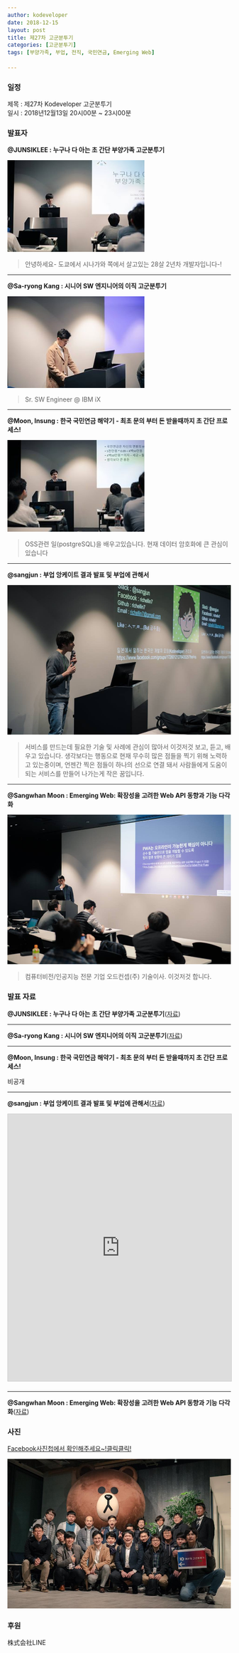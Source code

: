 ```yaml
---
author: kodeveloper
date: 2018-12-15
layout: post
title: 제27차 고군분투기
categories: [고군분투기]
tags: [부양가족, 부업, 전직, 국민연금, Emerging Web]

---
```


### 일정

제목 : 제27차 Kodeveloper 고군분투기  
일시 : 2018년12월13일 20시00분 ~ 23시00분

### 발표자

**@JUNSIKLEE : 누구나 다 아는 초 간단 부양가족 고군분투기**

![](/img/struggle/27/JUNSIKLEE.jpg)

> 안녕하세요- 도쿄에서 시나가와 쪽에서 살고있는 28살 2년차 개발자입니다-!

---

**@Sa-ryong Kang : 시니어 SW 엔지니어의 이직 고군분투기**

![](/img/struggle/27/Sa-ryongKang.jpg)

> Sr. SW Engineer @ IBM iX

---

**@Moon, Insung : 한국 국민연금 해약기 - 최초 문의 부터 돈 받을때까지 초 간단 프로세스!**

![](/img/struggle/27/MoonInsung.jpg)

> OSS관련 일(postgreSQL)을 배우고있습니다. 현재 데이터 암호화에 큰 관심이 있습니다

---

**@sangjun : 부업 앙케이트 결과 발표 및 부업에 관해서**

![](/img/struggle/27/sangjun.jpg)

> 서비스를 만드는데 필요한 기술 및 사례에 관심이 많아서 이것저것 보고, 듣고, 배우고 있습니다. 생각보다는 행동으로 현재 무수히 많은 점들을 찍기 위해 노력하고 있는중이며, 언젠간 찍은 점들이 하나의 선으로 연결 돼서 사람들에게 도움이 되는 서비스를 만들어 나가는게 작은 꿈입니다.

---

**@Sangwhan Moon : Emerging Web: 확장성을 고려한 Web API 동향과 기능 다각화**

![](/img/struggle/27/SangwhanMoon.jpg)

> 컴퓨터비전/인공지능 전문 기업 오드컨셉(주) 기술이사. 이것저것 합니다.

### 발표 자료

**@JUNSIKLEE : 누구나 다 아는 초 간단 부양가족 고군분투기**([자료](https://docs.google.com/presentation/d/1mSobPShAgAnpWoeguOHVydM0wP395UuNfYX4Lb8t6wY))

---

**@Sa-ryong Kang : 시니어 SW 엔지니어의 이직 고군분투기**([자료](https://speakerdeck.com/saryong/sinieo-swenjinieoyi-ijig-gogunbuntugi-lt))

---

**@Moon, Insung : 한국 국민연금 해약기 - 최초 문의 부터 돈 받을때까지 초 간단 프로세스!**

비공개

---

**@sangjun : 부업 앙케이트 결과 발표 및 부업에 관해서**([자료](https://docs.google.com/presentation/d/1MR9FvrCU8vq2_kfIO8R330q0EyHIOSILUg3MXb8OJSI/edit))

<iframe src="https://docs.google.com/presentation/d/e/2PACX-1vQdY8Tg4Z9laD-TxoHNanFjbwX1kdGeCwIQ8DeVhdK_8dPbX0b-FtD6_cjA0StFda7pGycQeBo-NFRH/embed?start=false&loop=false" width="700" height="600" frameborder="0" marginwidth="0" marginheight="0" scrolling="no" style="border:1px solid #CCC; border-width:1px; margin-bottom:5px; max-width: 100%;" allowfullscreen></iframe>

---

**@Sangwhan Moon : Emerging Web: 확장성을 고려한 Web API 동향과 기능 다각화**([자료](https://www.dropbox.com/s/ga7pyc8hkoj3pin/emergingweb.pdf?dl=0))


### 사진

[Facebook사진첩에서 확인해주세요~!클릭클릭!](https://www.facebook.com/media/set/?set=oa.2239665356278197&type=3)

![](/img/struggle/27/everyone.jpg)

### 후원

株式会社LINE
